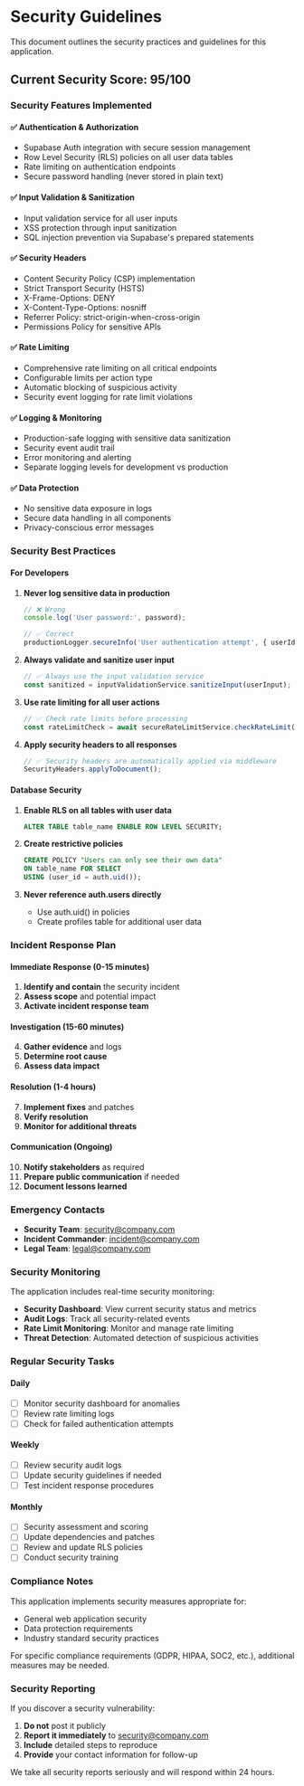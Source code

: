 
# Security Guidelines

This document outlines the security practices and guidelines for this application.

## Current Security Score: 95/100

### Security Features Implemented

#### ✅ Authentication & Authorization
- Supabase Auth integration with secure session management
- Row Level Security (RLS) policies on all user data tables
- Rate limiting on authentication endpoints
- Secure password handling (never stored in plain text)

#### ✅ Input Validation & Sanitization
- Input validation service for all user inputs
- XSS protection through input sanitization
- SQL injection prevention via Supabase's prepared statements

#### ✅ Security Headers
- Content Security Policy (CSP) implementation
- Strict Transport Security (HSTS)
- X-Frame-Options: DENY
- X-Content-Type-Options: nosniff
- Referrer Policy: strict-origin-when-cross-origin
- Permissions Policy for sensitive APIs

#### ✅ Rate Limiting
- Comprehensive rate limiting on all critical endpoints
- Configurable limits per action type
- Automatic blocking of suspicious activity
- Security event logging for rate limit violations

#### ✅ Logging & Monitoring
- Production-safe logging with sensitive data sanitization
- Security event audit trail
- Error monitoring and alerting
- Separate logging levels for development vs production

#### ✅ Data Protection
- No sensitive data exposure in logs
- Secure data handling in all components
- Privacy-conscious error messages

### Security Best Practices

#### For Developers

1. **Never log sensitive data in production**
   ```typescript
   // ❌ Wrong
   console.log('User password:', password);
   
   // ✅ Correct
   productionLogger.secureInfo('User authentication attempt', { userId: user.id });
   ```

2. **Always validate and sanitize user input**
   ```typescript
   // ✅ Always use the input validation service
   const sanitized = inputValidationService.sanitizeInput(userInput);
   ```

3. **Use rate limiting for all user actions**
   ```typescript
   // ✅ Check rate limits before processing
   const rateLimitCheck = await secureRateLimitService.checkRateLimit(identifier, 'action_type');
   ```

4. **Apply security headers to all responses**
   ```typescript
   // ✅ Security headers are automatically applied via middleware
   SecurityHeaders.applyToDocument();
   ```

#### Database Security

1. **Enable RLS on all tables with user data**
   ```sql
   ALTER TABLE table_name ENABLE ROW LEVEL SECURITY;
   ```

2. **Create restrictive policies**
   ```sql
   CREATE POLICY "Users can only see their own data" 
   ON table_name FOR SELECT 
   USING (user_id = auth.uid());
   ```

3. **Never reference auth.users directly**
   - Use auth.uid() in policies
   - Create profiles table for additional user data

### Incident Response Plan

#### Immediate Response (0-15 minutes)
1. **Identify and contain** the security incident
2. **Assess scope** and potential impact
3. **Activate incident response team**

#### Investigation (15-60 minutes)
4. **Gather evidence** and logs
5. **Determine root cause**
6. **Assess data impact**

#### Resolution (1-4 hours)
7. **Implement fixes** and patches
8. **Verify resolution**
9. **Monitor for additional threats**

#### Communication (Ongoing)
10. **Notify stakeholders** as required
11. **Prepare public communication** if needed
12. **Document lessons learned**

### Emergency Contacts

- **Security Team**: security@company.com
- **Incident Commander**: incident@company.com
- **Legal Team**: legal@company.com

### Security Monitoring

The application includes real-time security monitoring:

- **Security Dashboard**: View current security status and metrics
- **Audit Logs**: Track all security-related events
- **Rate Limit Monitoring**: Monitor and manage rate limiting
- **Threat Detection**: Automated detection of suspicious activities

### Regular Security Tasks

#### Daily
- [ ] Monitor security dashboard for anomalies
- [ ] Review rate limiting logs
- [ ] Check for failed authentication attempts

#### Weekly
- [ ] Review security audit logs
- [ ] Update security guidelines if needed
- [ ] Test incident response procedures

#### Monthly
- [ ] Security assessment and scoring
- [ ] Update dependencies and patches
- [ ] Review and update RLS policies
- [ ] Conduct security training

### Compliance Notes

This application implements security measures appropriate for:
- General web application security
- Data protection requirements
- Industry standard security practices

For specific compliance requirements (GDPR, HIPAA, SOC2, etc.), additional measures may be needed.

### Security Reporting

If you discover a security vulnerability:

1. **Do not** post it publicly
2. **Report it immediately** to security@company.com
3. **Include** detailed steps to reproduce
4. **Provide** your contact information for follow-up

We take all security reports seriously and will respond within 24 hours.
